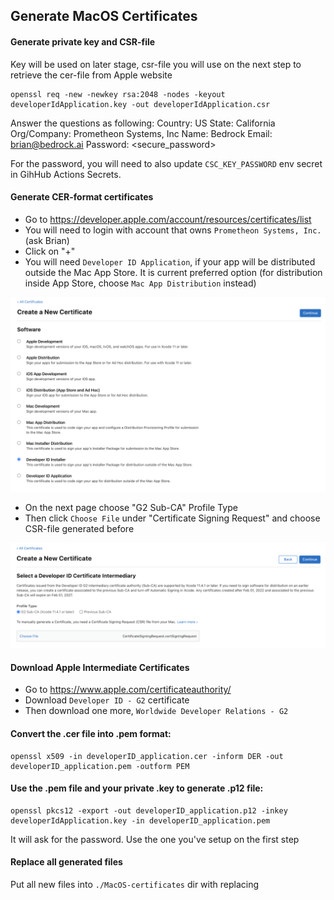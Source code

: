 ## Generate MacOS Certificates

#### Generate private key and CSR-file

Key will be used on later stage, csr-file you will use on the next step to retrieve the cer-file from Apple website

    openssl req -new -newkey rsa:2048 -nodes -keyout developerIdApplication.key -out developerIdApplication.csr

Answer the questions as following:
Country: US
State: California
Org/Company: Prometheon Systems, Inc
Name: Bedrock
Email: brian@bedrock.ai
Password: <secure_password>

For the password, you will need to also update `CSC_KEY_PASSWORD` env secret in GihHub Actions Secrets.

#### Generate CER-format certificates

- Go to https://developer.apple.com/account/resources/certificates/list
- You will need to login with account that owns `Prometheon Systems, Inc.` (ask Brian)
- Click on "+"
- You will need `Developer ID Application`, if your app will be distributed outside the Mac App Store. It is current preferred option (for distribution inside App Store, choose `Mac App Distribution` instead)

![certificate type](assets/certificate-type.png)

- On the next page choose "G2 Sub-CA" Profile Type
- Then click `Choose File` under "Certificate Signing Request" and choose CSR-file generated before

![certificate type](assets/certificate-profile-type.png)

#### Download Apple Intermediate Certificates

- Go to https://www.apple.com/certificateauthority/
- Download `Developer ID - G2` certificate
- Then download one more, `Worldwide Developer Relations - G2`

#### Convert the .cer file into .pem format:

    openssl x509 -in developerID_application.cer -inform DER -out developerID_application.pem -outform PEM

#### Use the .pem file and your private .key to generate .p12 file:

    openssl pkcs12 -export -out developerID_application.p12 -inkey developerIdApplication.key -in developerID_application.pem

It will ask for the password. Use the one you've setup on the first step

#### Replace all generated files

Put all new files into `./MacOS-certificates` dir with replacing
